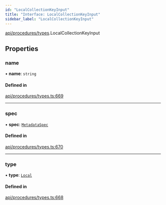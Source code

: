 ```yaml
---
id: "LocalCollectionKeyInput"
title: "Interface: LocalCollectionKeyInput"
sidebar_label: "LocalCollectionKeyInput"
---
```


[api/procedures/types](../../../../../modules/API/Procedures/Types/Types.md).LocalCollectionKeyInput

## Properties

### name

• **name**: `string`

#### Defined in

[api/procedures/types.ts:669](https://github.com/PolymeshAssociation/polymesh-sdk/blob/fe2e6dd1d/src/api/procedures/types.ts#L669)

___

### spec

• **spec**: [`MetadataSpec`](../../../Entities/MetadataEntry/Types/MetadataSpec/MetadataSpec.md)

#### Defined in

[api/procedures/types.ts:670](https://github.com/PolymeshAssociation/polymesh-sdk/blob/fe2e6dd1d/src/api/procedures/types.ts#L670)

___

### type

• **type**: [`Local`](../../../../../enums/API/Entities/MetadataEntry/Types/MetadataType/MetadataType.md#local)

#### Defined in

[api/procedures/types.ts:668](https://github.com/PolymeshAssociation/polymesh-sdk/blob/fe2e6dd1d/src/api/procedures/types.ts#L668)
